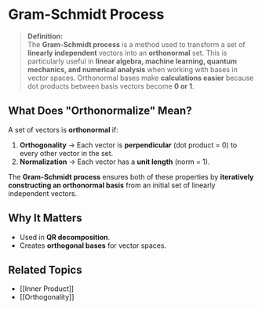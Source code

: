 # Gram-Schmidt Process

> **Definition:**  
> The **Gram-Schmidt process** is a method used to transform a set of **linearly independent** vectors into an **orthonormal** set. This is particularly useful in **linear algebra, machine learning, quantum mechanics, and numerical analysis** when working with bases in vector spaces.
   Orthonormal bases make **calculations easier** because dot products between basis vectors become **0 or 1**.
## **What Does "Orthonormalize" Mean?**

A set of vectors is **orthonormal** if:

1. **Orthogonality** → Each vector is **perpendicular** (dot product = 0) to every other vector in the set.
2. **Normalization** → Each vector has a **unit length** (norm = 1).

The **Gram-Schmidt process** ensures both of these properties by **iteratively constructing an orthonormal basis** from an initial set of linearly independent vectors.
## **Why It Matters**
- Used in **QR decomposition**.
- Creates **orthogonal bases** for vector spaces.

## **Related Topics**
- [[Inner Product]]
- [[Orthogonality]]
